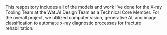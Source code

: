 This respository includes all of the models and work I've done for the X-ray Tooling Team at the Wat.AI Design Team as a Technical Core Member. For the overall project, we utilized computer vision, generative AI, and image classification to automate x-ray diagnostic processes for fracture rehabilitation.
